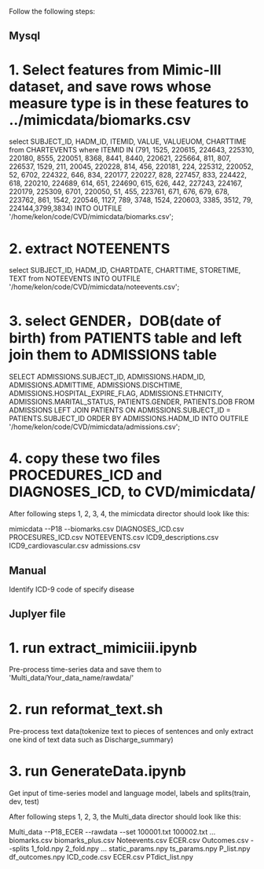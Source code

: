 Follow the following steps:

## Mysql

# 1. Select features from Mimic-III dataset, and save rows whose measure type is in these features to ../mimicdata/biomarks.csv
select SUBJECT_ID, HADM_ID, ITEMID, VALUE, VALUEUOM, CHARTTIME from CHARTEVENTS where ITEMID IN 
(791, 1525, 220615, 224643, 225310, 220180, 8555, 220051, 8368, 8441, 8440, 220621, 225664, 811, 807, 226537, 1529, 
211, 20045, 220228, 814, 456, 220181, 224, 225312, 220052, 52, 6702, 224322, 646, 834, 220177, 220227, 828, 227457, 833,
224422, 618, 220210, 224689, 614, 651, 224690, 615, 626, 442, 227243, 224167, 220179, 225309, 6701, 220050, 51, 455,
223761, 671, 676, 679, 678, 223762, 861, 1542, 220546, 1127, 789, 3748, 1524, 220603, 3385, 3512, 79, 224144,3799,3834) 
INTO OUTFILE '/home/kelon/code/CVD/mimicdata/biomarks.csv';

# 2. extract NOTEENENTS
select SUBJECT_ID, HADM_ID, CHARTDATE, CHARTTIME, STORETIME, TEXT from NOTEEVENTS INTO OUTFILE '/home/kelon/code/CVD/mimicdata/noteevents.csv';

# 3. select GENDER，DOB(date of birth) from PATIENTS table and left join them to ADMISSIONS table
SELECT ADMISSIONS.SUBJECT_ID, ADMISSIONS.HADM_ID, ADMISSIONS.ADMITTIME, ADMISSIONS.DISCHTIME, 
ADMISSIONS.HOSPITAL_EXPIRE_FLAG, ADMISSIONS.ETHNICITY, ADMISSIONS.MARITAL_STATUS, PATIENTS.GENDER, PATIENTS.DOB FROM ADMISSIONS
LEFT JOIN PATIENTS ON ADMISSIONS.SUBJECT_ID = PATIENTS.SUBJECT_ID
ORDER BY ADMISSIONS.HADM_ID
INTO OUTFILE '/home/kelon/code/CVD/mimicdata/admissions.csv';

# 4. copy these two files PROCEDURES_ICD and DIAGNOSES_ICD, to CVD/mimicdata/

After following steps 1, 2, 3, 4, the mimicdata director should look like this:

mimicdata
--P18
  --biomarks.csv
DIAGNOSES_ICD.csv
PROCESURES_ICD.csv
NOTEEVENTS.csv
ICD9_descriptions.csv
ICD9_cardiovascular.csv
admissions.csv


## Manual
Identify ICD-9 code of specify disease

## Juplyer file

# 1. run extract_mimiciii.ipynb
Pre-process time-series data and save them to 'Multi_data/Your_data_name/rawdata/'

# 2. run reformat_text.sh
Pre-process text data(tokenize text to pieces of sentences and only extract one kind of text data such as Discharge_summary)

# 3. run GenerateData.ipynb
Get input of time-series model and language model, labels and splits(train, dev, test)

After following steps 1, 2, 3, the Multi_data director should look like this:

Multi_data
--P18_ECER
  --rawdata
    --set
      100001.txt
      100002.txt
      ...
    biomarks.csv
    biomarks_plus.csv
    Noteevents.csv
    ECER.csv
    Outcomes.csv
  --splits
    1_fold.npy
    2_fold.npy
    ...
  static_params.npy
  ts_params.npy
  P_list.npy
  df_outcomes.npy
  ICD_code.csv
  ECER.csv
  PTdict_list.npy
